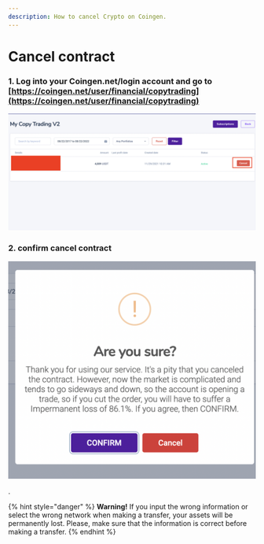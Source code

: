 ```yaml
---
description: How to cancel Crypto on Coingen.
---
```


# Cancel contract

### 1. Log into your Coingen.net/login  account and go to [https://coingen.net/user/financial/copytrading](https://coingen.net/user/financial/copytrading)

![](.gitbook/assets/w12.png)

### 2. confirm cancel contract&#x20;

![](.gitbook/assets/w13.png)

.

{% hint style="danger" %}
**Warning!** If you input the wrong information or select the wrong network when making a transfer, your assets will be permanently lost. Please, make sure that the information is correct before making a transfer.
{% endhint %}

